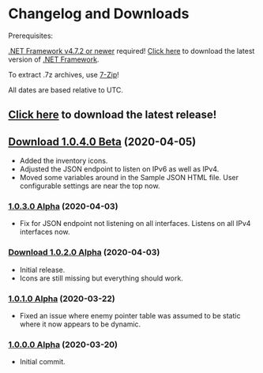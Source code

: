 # Changelog and Downloads

Prerequisites:

[.NET Framework v4.7.2 or newer](https://dotnet.microsoft.com/download/dotnet-framework-runtime) required!
[Click here](https://dotnet.microsoft.com/download/dotnet-framework-runtime) to download the latest version of [.NET Framework](https://dotnet.microsoft.com/download/dotnet-framework-runtime).

To extract .7z archives, use [7-Zip](https://www.7-zip.org/)!

All dates are based relative to UTC.

## [Click here](http://dudley.gg/squirrelies/re3/latest.7z) to download the latest release!

## [Download 1.0.4.0 Beta](http://dudley.gg/squirrelies/re3/RE3REmakeSRT-1040-Beta-Signed-Release.7z) (2020-04-05)
* Added the inventory icons.
* Adjusted the JSON endpoint to listen on IPv6 as well as IPv4.
* Moved some variables around in the Sample JSON HTML file. User configurable settings are near the top now.

### [1.0.3.0 Alpha](about:blank) (2020-04-03)
* Fix for JSON endpoint not listening on all interfaces. Listens on all IPv4 interfaces now.

### [Download 1.0.2.0 Alpha](http://dudley.gg/squirrelies/re3/RE3REmakeSRT-1020-Alpha-Signed-Debug.7z) (2020-04-03)
* Initial release.
* Icons are still missing but everything should work.

### [1.0.1.0 Alpha](about:blank) (2020-03-22)
* Fixed an issue where enemy pointer table was assumed to be static where it now appears to be dynamic.

### [1.0.0.0 Alpha](about:blank) (2020-03-20)
* Initial commit.
